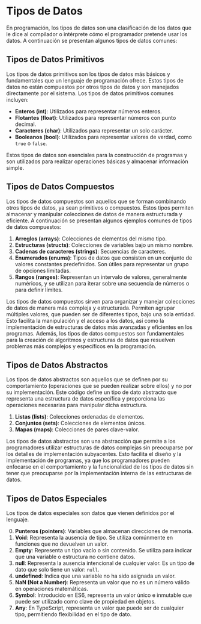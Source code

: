 # Tipos de Datos

En programación, los tipos de datos son una clasificación de los datos que le dice al compilador o intérprete cómo el programador pretende usar los datos. A continuación se presentan algunos tipos de datos comunes:

## Tipos de Datos Primitivos

Los tipos de datos primitivos son los tipos de datos más básicos y fundamentales que un lenguaje de programación ofrece. Estos tipos de datos no están compuestos por otros tipos de datos y son manejados directamente por el sistema. Los tipos de datos primitivos comunes incluyen:

- **Enteros (int)**: Utilizados para representar números enteros.
- **Flotantes (float)**: Utilizados para representar números con punto decimal.
- **Caracteres (char)**: Utilizados para representar un solo carácter.
- **Booleanos (bool)**: Utilizados para representar valores de verdad, como `true` o `false`.

Estos tipos de datos son esenciales para la construcción de programas y son utilizados para realizar operaciones básicas y almacenar información simple.


## Tipos de Datos Compuestos

Los tipos de datos compuestos son aquellos que se forman combinando otros tipos de datos, ya sean primitivos o compuestos. Estos tipos permiten almacenar y manipular colecciones de datos de manera estructurada y eficiente. A continuación se presentan algunos ejemplos comunes de tipos de datos compuestos:

1. **Arreglos (arrays)**: Colecciones de elementos del mismo tipo.
2. **Estructuras (structs)**: Colecciones de variables bajo un mismo nombre.
3. **Cadenas de caracteres (strings)**: Secuencias de caracteres.
4. **Enumerados (enums)**: Tipos de datos que consisten en un conjunto de valores constantes predefinidos. Son útiles para representar un grupo de opciones limitadas.
5. **Rangos (ranges)**: Representan un intervalo de valores, generalmente numéricos, y se utilizan para iterar sobre una secuencia de números o para definir límites.

Los tipos de datos compuestos sirven para organizar y manejar colecciones de datos de manera más compleja y estructurada. Permiten agrupar múltiples valores, que pueden ser de diferentes tipos, bajo una sola entidad. Esto facilita la manipulación y el acceso a los datos, así como la implementación de estructuras de datos más avanzadas y eficientes en los programas. Además, los tipos de datos compuestos son fundamentales para la creación de algoritmos y estructuras de datos que resuelven problemas más complejos y específicos en la programación.

## Tipos de Datos Abstractos

Los tipos de datos abstractos son aquellos que se definen por su comportamiento (operaciones que se pueden realizar sobre ellos) y no por su implementación. Este código define un tipo de dato abstracto que representa una estructura de datos específica y proporciona las operaciones necesarias para manipular dicha estructura.

1. **Listas (lists)**: Colecciones ordenadas de elementos.
2. **Conjuntos (sets)**: Colecciones de elementos únicos.
3. **Mapas (maps)**: Colecciones de pares clave-valor.

Los tipos de datos abstractos son una abstracción que permite a los programadores utilizar estructuras de datos complejas sin preocuparse por los detalles de implementación subyacentes. Esto facilita el diseño y la implementación de programas, ya que los programadores pueden enfocarse en el comportamiento y la funcionalidad de los tipos de datos sin tener que preocuparse por la implementación interna de las estructuras de datos.

## Tipos de Datos Especiales 

Los tipos de datos especiales son datos que vienen definidos por el lenguaje.

0. **Punteros (pointers)**: Variables que almacenan direcciones de memoria.
1. **Void**: Representa la ausencia de tipo. Se utiliza comúnmente en funciones que no devuelven un valor.
2. **Empty**: Representa un tipo vacío o sin contenido. Se utiliza para indicar que una variable o estructura no contiene datos.
3. **null**: Representa la ausencia intencional de cualquier valor. Es un tipo de dato que solo tiene un valor: `null`.
4. **undefined**: Indica que una variable no ha sido asignada un valor.
5. **NaN (Not a Number)**: Representa un valor que no es un número válido en operaciones matemáticas.
6. **Symbol**: Introducido en ES6, representa un valor único e inmutable que puede ser utilizado como clave de propiedad en objetos.
7. **Any**: En TypeScript, representa un valor que puede ser de cualquier tipo, permitiendo flexibilidad en el tipo de dato.
